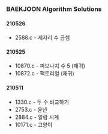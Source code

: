 ### BAEKJOON Algorithm Solutions


#### 210526
- 2588.c - 세자리 수 곱셈

#### 210525
- 10870.c - 피보나치 수 5 (재귀)
- 10872.c - 팩토리얼 (재귀)

#### 210511
- 1330.c - 두 수 비교하기
- 2753.c - 윤년
- 2884.c - 알람 시계
- 10171.c - 고양이

